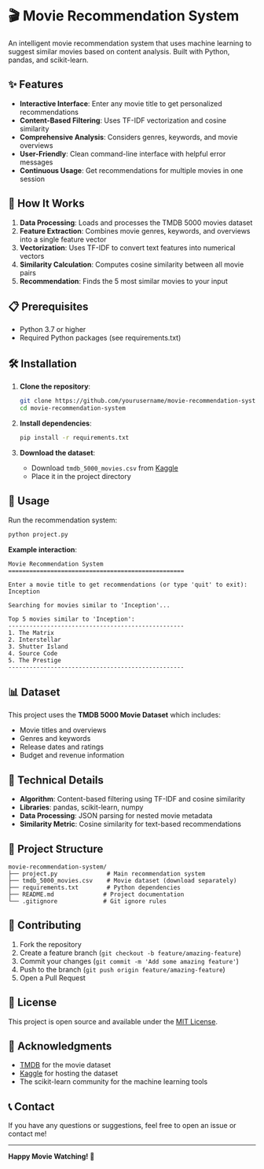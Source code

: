 # 🎬 Movie Recommendation System

An intelligent movie recommendation system that uses machine learning to suggest similar movies based on content analysis. Built with Python, pandas, and scikit-learn.

## ✨ Features

- **Interactive Interface**: Enter any movie title to get personalized recommendations
- **Content-Based Filtering**: Uses TF-IDF vectorization and cosine similarity
- **Comprehensive Analysis**: Considers genres, keywords, and movie overviews
- **User-Friendly**: Clean command-line interface with helpful error messages
- **Continuous Usage**: Get recommendations for multiple movies in one session

## 🚀 How It Works

1. **Data Processing**: Loads and processes the TMDB 5000 movies dataset
2. **Feature Extraction**: Combines movie genres, keywords, and overviews into a single feature vector
3. **Vectorization**: Uses TF-IDF to convert text features into numerical vectors
4. **Similarity Calculation**: Computes cosine similarity between all movie pairs
5. **Recommendation**: Finds the 5 most similar movies to your input

## 📋 Prerequisites

- Python 3.7 or higher
- Required Python packages (see requirements.txt)

## 🛠️ Installation

1. **Clone the repository**:
   ```bash
   git clone https://github.com/yourusername/movie-recommendation-system.git
   cd movie-recommendation-system
   ```

2. **Install dependencies**:
   ```bash
   pip install -r requirements.txt
   ```

3. **Download the dataset**:
   - Download `tmdb_5000_movies.csv` from [Kaggle](https://www.kaggle.com/datasets/tmdb/tmdb-movie-metadata)
   - Place it in the project directory

## 🎯 Usage

Run the recommendation system:

```bash
python project.py
```

**Example interaction**:
```
Movie Recommendation System
==================================================

Enter a movie title to get recommendations (or type 'quit' to exit): Inception

Searching for movies similar to 'Inception'...

Top 5 movies similar to 'Inception':
--------------------------------------------------
1. The Matrix
2. Interstellar
3. Shutter Island
4. Source Code
5. The Prestige
--------------------------------------------------
```

## 📊 Dataset

This project uses the **TMDB 5000 Movie Dataset** which includes:
- Movie titles and overviews
- Genres and keywords
- Release dates and ratings
- Budget and revenue information

## 🔧 Technical Details

- **Algorithm**: Content-based filtering using TF-IDF and cosine similarity
- **Libraries**: pandas, scikit-learn, numpy
- **Data Processing**: JSON parsing for nested movie metadata
- **Similarity Metric**: Cosine similarity for text-based recommendations

## 📁 Project Structure

```
movie-recommendation-system/
├── project.py              # Main recommendation system
├── tmdb_5000_movies.csv    # Movie dataset (download separately)
├── requirements.txt        # Python dependencies
├── README.md              # Project documentation
└── .gitignore             # Git ignore rules
```

## 🤝 Contributing

1. Fork the repository
2. Create a feature branch (`git checkout -b feature/amazing-feature`)
3. Commit your changes (`git commit -m 'Add some amazing feature'`)
4. Push to the branch (`git push origin feature/amazing-feature`)
5. Open a Pull Request

## 📝 License

This project is open source and available under the [MIT License](LICENSE).

## 🙏 Acknowledgments

- [TMDB](https://www.themoviedb.org/) for the movie dataset
- [Kaggle](https://www.kaggle.com/) for hosting the dataset
- The scikit-learn community for the machine learning tools

## 📞 Contact

If you have any questions or suggestions, feel free to open an issue or contact me!

---

**Happy Movie Watching! 🍿**
